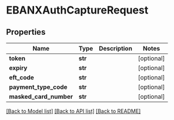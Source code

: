 # EBANXAuthCaptureRequest

## Properties
Name | Type | Description | Notes
------------ | ------------- | ------------- | -------------
**token** | **str** |  | [optional] 
**expiry** | **str** |  | [optional] 
**eft_code** | **str** |  | [optional] 
**payment_type_code** | **str** |  | [optional] 
**masked_card_number** | **str** |  | [optional] 

[[Back to Model list]](../README.md#documentation-for-models) [[Back to API list]](../README.md#documentation-for-api-endpoints) [[Back to README]](../README.md)

